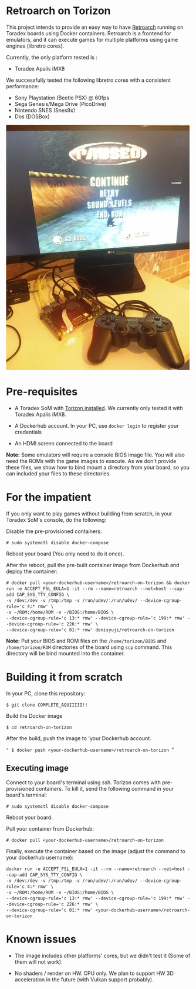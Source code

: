 # Retroarch on Torizon #

This project intends to provide an easy way to have [Retroarch](https://www.retroarch.com/) running on Toradex boards using Docker containers. Retroarch is a frontend for emulators, and it can execute games for multiple platforms using game engines (libretro cores).

Currently, the only platform tested is :

- Toradex Apalis iMX8

We successfully tested the following libretro cores with a consistent performance:

- Sony Playstation (Beetle PSX) @ 60fps
- Sega Genesis/Mega Drive (PicoDrive)
- Nintendo SNES (Snes9x)
- Dos (DOSBox)

![PSX1 running on Apalis iMX8](screenshot.jpg)

# Pre-requisites #

- A Toradex SoM with [Torizon installed](https://developer.toradex.com/getting-started/module-1-from-the-box-to-the-shell/installing-the-operating-system-torizon-ixora?som=apalis-imx8&board=ixora-carrier-board&os=torizon&desktop=linux). We currently only tested it with Toradex Apalis iMX8.

- A Dockerhub account. In your PC, use `docker login` to register your credentials

- An HDMI screen connected to the board

**Note:** Some emulators will require a console BIOS image file. You will also need the ROMs with the game images to execute. As we don't provide these files, we show how to bind mount a directory from your board, so you can included your files to these directories.


# For the impatient #

If you only want to play games without building from scratch, in your Toradex SoM's console, do the following:

Disable the pre-provisioned containers:

```
# sudo systemctl disable docker-compose
```

Reboot your board (You only need to do it once).

After the reboot, pull the pre-built container image from Dockerhub and deploy the container:

```
# docker pull <your-dockerhub-username>/retroarch-on-torizon && docker run -e ACCEPT_FSL_EULA=1 -it --rm --name=retroarch --net=host --cap-add CAP_SYS_TTY_CONFIG \
-v /dev:/dev -v /tmp:/tmp -v /run/udev/:/run/udev/ --device-cgroup-rule='c 4:* rmw' \
-v ~/ROM:/home/ROM -v ~/BIOS:/home/BIOS \
--device-cgroup-rule='c 13:* rmw' --device-cgroup-rule='c 199:* rmw' --device-cgroup-rule='c 226:* rmw' \
--device-cgroup-rule='c 81:* rmw' denisyuji/retroarch-on-torizon
```

**Note:** Put your BIOS and ROM files on the `/home/torizon/BIOS` and `/home/torizon/ROM` directories of the board using `scp` command. This directory will be bind mounted into the container.

# Building it from scratch #

In your PC, clone this repository:

```
$ git clone COMPLETE_AQUIIIII!!
```

Build the Docker image

```
$ cd retroarch-on-torizon
```

After the build, push the image to 'your Dockerhub account.

`"
$ docker push <your-dockerhub-username>/retroarch-on-torizon
`"

## Executing image ##

Connect to your board's terminal using ssh. Torizon comes with pre-provisioned containers. To kill it, send the following command in your board's terminal:

```
# sudo systemctl disable docker-compose
```

Reboot your board.

Pull your container from Dockerhub:

```
# docker pull <your-dockerhub-username>/retroarch-on-torizon
```

Finally, execute the container based on the image (adjust the command to your dockerhub username):

```
docker run -e ACCEPT_FSL_EULA=1 -it --rm --name=retroarch --net=host --cap-add CAP_SYS_TTY_CONFIG \
-v /dev:/dev -v /tmp:/tmp -v /run/udev/:/run/udev/ --device-cgroup-rule='c 4:* rmw' \
-v ~/ROM:/home/ROM -v ~/BIOS:/home/BIOS \
--device-cgroup-rule='c 13:* rmw' --device-cgroup-rule='c 199:* rmw' --device-cgroup-rule='c 226:* rmw' \
--device-cgroup-rule='c 81:* rmw' <your-dockerhub-username>/retroarch-on-torizon
```

# Known issues

- The image includes other platforms' cores, but we didn't test it (Some of them will not work).

- No shaders / render on HW. CPU only. We plan to support HW 3D acceleration in the future (with Vulkan support probably).